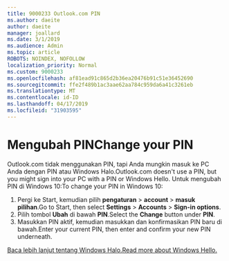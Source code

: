 ```yaml
---
title: 9000233 Outlook.com PIN
ms.author: daeite
author: daeite
manager: joallard
ms.date: 3/1/2019
ms.audience: Admin
ms.topic: article
ROBOTS: NOINDEX, NOFOLLOW
localization_priority: Normal
ms.custom: 9000233
ms.openlocfilehash: af81ead91c865d2b36ea20476b91c51e36452690
ms.sourcegitcommit: ffe2f489b1ac3aae62aa784c959da6a41c3261eb
ms.translationtype: MT
ms.contentlocale: id-ID
ms.lasthandoff: 04/17/2019
ms.locfileid: "31903595"
---
```

# <a name="change-your-pin"></a><span data-ttu-id="a9568-102">Mengubah PIN</span><span class="sxs-lookup"><span data-stu-id="a9568-102">Change your PIN</span></span>

<span data-ttu-id="a9568-103">Outlook.com tidak menggunakan PIN, tapi Anda mungkin masuk ke PC Anda dengan PIN atau Windows Halo.</span><span class="sxs-lookup"><span data-stu-id="a9568-103">Outlook.com doesn't use a PIN, but you might sign into your PC with a PIN or Windows Hello.</span></span> <span data-ttu-id="a9568-104">Untuk mengubah PIN di Windows 10:</span><span class="sxs-lookup"><span data-stu-id="a9568-104">To change your PIN in Windows 10:</span></span>

1. <span data-ttu-id="a9568-105">Pergi ke Start, kemudian pilih **pengaturan** > **account** > **masuk pilihan**.</span><span class="sxs-lookup"><span data-stu-id="a9568-105">Go to Start, then select **Settings** > **Accounts** > **Sign-in options**.</span></span>
2. <span data-ttu-id="a9568-106">Pilih tombol **Ubah** di bawah **PIN**.</span><span class="sxs-lookup"><span data-stu-id="a9568-106">Select the **Change** button under **PIN**.</span></span>
3. <span data-ttu-id="a9568-107">Masukkan PIN aktif, kemudian masukkan dan konfirmasikan PIN baru di bawah.</span><span class="sxs-lookup"><span data-stu-id="a9568-107">Enter your current PIN, then enter and confirm your new PIN underneath.</span></span>

[<span data-ttu-id="a9568-108">Baca lebih lanjut tentang Windows Halo.</span><span class="sxs-lookup"><span data-stu-id="a9568-108">Read more about Windows Hello.</span></span>](https://support.microsoft.com/help/17215/)